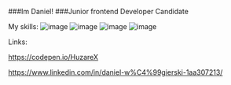 ###Im Daniel!
###Junior frontend Developer Candidate

My skills:
![image](https://github.com/HuzareX/HuzareX/assets/102318881/02a2f2a0-0163-4734-985a-05b963b422b5) ![image](https://github.com/HuzareX/HuzareX/assets/102318881/4c383085-3841-41c2-8733-39f09b4a08e6) ![image](https://github.com/HuzareX/HuzareX/assets/102318881/df5ebf51-441c-4998-9384-4272fa062647)
 ![image](https://github.com/HuzareX/HuzareX/assets/102318881/d6cff3ea-8d3b-4894-8030-d0247e61cdb2)







Links:

https://codepen.io/HuzareX

https://www.linkedin.com/in/daniel-w%C4%99gierski-1aa307213/



